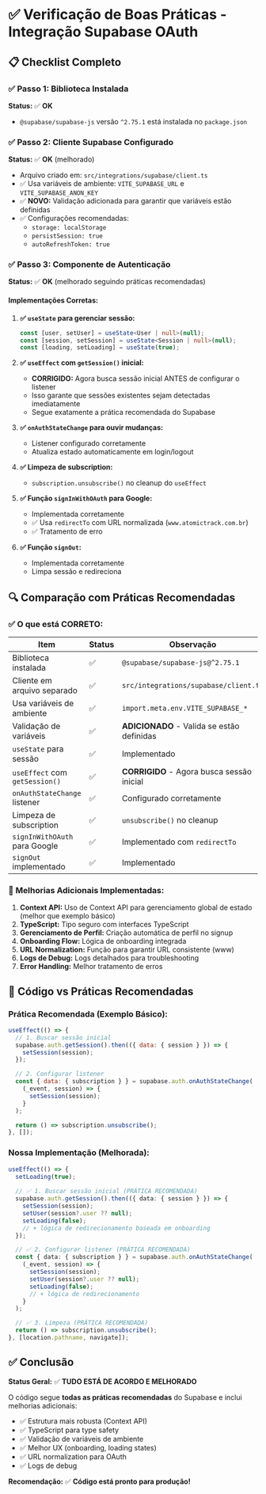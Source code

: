 # ✅ Verificação de Boas Práticas - Integração Supabase OAuth

## 📋 Checklist Completo

### ✅ Passo 1: Biblioteca Instalada
**Status:** ✅ **OK**
- `@supabase/supabase-js` versão `^2.75.1` está instalada no `package.json`

### ✅ Passo 2: Cliente Supabase Configurado
**Status:** ✅ **OK** (melhorado)
- Arquivo criado em: `src/integrations/supabase/client.ts`
- ✅ Usa variáveis de ambiente: `VITE_SUPABASE_URL` e `VITE_SUPABASE_ANON_KEY`
- ✅ **NOVO:** Validação adicionada para garantir que variáveis estão definidas
- ✅ Configurações recomendadas:
  - `storage: localStorage`
  - `persistSession: true`
  - `autoRefreshToken: true`

### ✅ Passo 3: Componente de Autenticação
**Status:** ✅ **OK** (melhorado seguindo práticas recomendadas)

#### Implementações Corretas:

1. **✅ `useState` para gerenciar sessão:**
   ```typescript
   const [user, setUser] = useState<User | null>(null);
   const [session, setSession] = useState<Session | null>(null);
   const [loading, setLoading] = useState(true);
   ```

2. **✅ `useEffect` com `getSession()` inicial:**
   - **CORRIGIDO:** Agora busca sessão inicial ANTES de configurar o listener
   - Isso garante que sessões existentes sejam detectadas imediatamente
   - Segue exatamente a prática recomendada do Supabase

3. **✅ `onAuthStateChange` para ouvir mudanças:**
   - Listener configurado corretamente
   - Atualiza estado automaticamente em login/logout

4. **✅ Limpeza de subscription:**
   - `subscription.unsubscribe()` no cleanup do `useEffect`

5. **✅ Função `signInWithOAuth` para Google:**
   - Implementada corretamente
   - ✅ Usa `redirectTo` com URL normalizada (`www.atomictrack.com.br`)
   - ✅ Tratamento de erro

6. **✅ Função `signOut`:**
   - Implementada corretamente
   - Limpa sessão e redireciona

## 🔍 Comparação com Práticas Recomendadas

### ✅ O que está CORRETO:

| Item | Status | Observação |
|------|--------|------------|
| Biblioteca instalada | ✅ | `@supabase/supabase-js@^2.75.1` |
| Cliente em arquivo separado | ✅ | `src/integrations/supabase/client.ts` |
| Usa variáveis de ambiente | ✅ | `import.meta.env.VITE_SUPABASE_*` |
| Validação de variáveis | ✅ | **ADICIONADO** - Valida se estão definidas |
| `useState` para sessão | ✅ | Implementado |
| `useEffect` com `getSession()` | ✅ | **CORRIGIDO** - Agora busca sessão inicial |
| `onAuthStateChange` listener | ✅ | Configurado corretamente |
| Limpeza de subscription | ✅ | `unsubscribe()` no cleanup |
| `signInWithOAuth` para Google | ✅ | Implementado com `redirectTo` |
| `signOut` implementado | ✅ | Implementado |

### 🚀 Melhorias Adicionais Implementadas:

1. **Context API:** Uso de Context API para gerenciamento global de estado (melhor que exemplo básico)
2. **TypeScript:** Tipo seguro com interfaces TypeScript
3. **Gerenciamento de Perfil:** Criação automática de perfil no signup
4. **Onboarding Flow:** Lógica de onboarding integrada
5. **URL Normalization:** Função para garantir URL consistente (www)
6. **Logs de Debug:** Logs detalhados para troubleshooting
7. **Error Handling:** Melhor tratamento de erros

## 📝 Código vs Práticas Recomendadas

### Prática Recomendada (Exemplo Básico):
```javascript
useEffect(() => {
  // 1. Buscar sessão inicial
  supabase.auth.getSession().then(({ data: { session } }) => {
    setSession(session);
  });

  // 2. Configurar listener
  const { data: { subscription } } = supabase.auth.onAuthStateChange(
    (_event, session) => {
      setSession(session);
    }
  );

  return () => subscription.unsubscribe();
}, []);
```

### Nossa Implementação (Melhorada):
```typescript
useEffect(() => {
  setLoading(true);
  
  // ✅ 1. Buscar sessão inicial (PRÁTICA RECOMENDADA)
  supabase.auth.getSession().then(({ data: { session } }) => {
    setSession(session);
    setUser(session?.user ?? null);
    setLoading(false);
    // + lógica de redirecionamento baseada em onboarding
  });

  // ✅ 2. Configurar listener (PRÁTICA RECOMENDADA)
  const { data: { subscription } } = supabase.auth.onAuthStateChange(
    (_event, session) => {
      setSession(session);
      setUser(session?.user ?? null);
      setLoading(false);
      // + lógica de redirecionamento
    }
  );

  // ✅ 3. Limpeza (PRÁTICA RECOMENDADA)
  return () => subscription.unsubscribe();
}, [location.pathname, navigate]);
```

## ✅ Conclusão

**Status Geral:** ✅ **TUDO ESTÁ DE ACORDO E MELHORADO**

O código segue **todas as práticas recomendadas** do Supabase e inclui melhorias adicionais:
- ✅ Estrutura mais robusta (Context API)
- ✅ TypeScript para type safety
- ✅ Validação de variáveis de ambiente
- ✅ Melhor UX (onboarding, loading states)
- ✅ URL normalization para OAuth
- ✅ Logs de debug

**Recomendação:** ✅ **Código está pronto para produção!**


